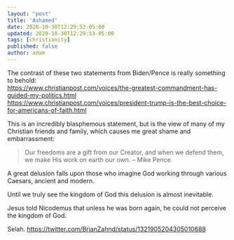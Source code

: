 ```yaml
---
layout: "post"
title: 'Ashamed'
date: 2020-10-30T12:29:53-05:00
updated: 2020-10-30T12:29:53-05:00
tags: [christianity]
published: false
author: adam
---
```


The contrast of these two statements from Biden/Pence is really something to behold:  
https://www.christianpost.com/voices/the-greatest-commandment-has-guided-my-politics.html  
https://www.christianpost.com/voices/president-trump-is-the-best-choice-for-americans-of-faith.html

This is an incredibly blasphemous statement, but is the view of many of my Christian friends and family, which causes me great shame and embarrassment:

> Our freedoms are a gift from our Creator, and when we defend them, we make His work on earth our own.
– Mike Pence

A great delusion falls upon those who imagine God working through various Caesars, ancient and modern.

Until we truly see the kingdom of God this delusion is almost inevitable.

Jesus told Nicodemus that unless he was born again, he could not perceive the kingdom of God.

Selah.
https://twitter.com/BrianZahnd/status/1321905204305010688
